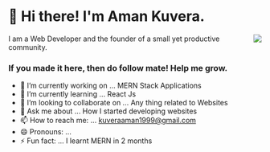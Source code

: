 <h1 align="left">👋 Hi there! I'm Aman Kuvera.</h1>
<img align="right" src="https://drive.google.com/thumbnail?id=1RONrHSbthEJZXkJzi2yv-x6D5wNSm5iy" >  
<p align="left">I am a Web Developer and the founder of a small yet productive community.</p>

  
  
### If you made it here, then do follow mate! Help me grow. 

- 🔭 I’m currently working on ... MERN Stack Applications
- 🌱 I’m currently learning ... React Js
- 👯 I’m looking to collaborate on ... Any thing related to Websites
- 💬 Ask me about ... How I started developing websites
- 📫 How to reach me: ... kuveraaman1999@gmail.com
- 😄 Pronouns: ... 
- ⚡ Fun fact: ... I learnt MERN in 2 months

